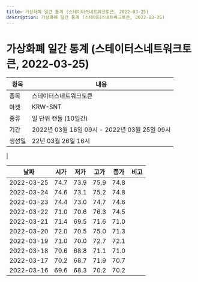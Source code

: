 ```yaml
---
title: 가상화폐 일간 통계 (스테이터스네트워크토큰, 2022-03-25)
description: 가상화폐 일간 통계 (스테이터스네트워크토큰, 2022-03-25)
---
```


가상화폐 일간 통계 (스테이터스네트워크토큰, 2022-03-25)
===

|항목|내용|
|--|--|
|종목|스테이터스네트워크토큰|
|마켓|KRW-SNT|
|종류|일 단위 캔들 (10일간)|
|기간|2022년 03월 16일 09시 - 2022년 03월 25일 09시|
|생성일|22년 03월 26일 16시|
|

|날짜|시가|저가|고가|종가|비고|
|--|--|--|--|--|--|
|2022-03-25|74.7|73.9|75.9|74.8|    |
|2022-03-24|74.6|73.1|75.2|74.8|    |
|2022-03-23|74.4|73.0|74.7|74.6|    |
|2022-03-22|71.0|70.6|76.3|74.5|    |
|2022-03-21|71.4|69.5|71.6|71.0|    |
|2022-03-20|72.0|70.5|75.0|71.3|    |
|2022-03-19|71.0|70.0|72.7|72.1|    |
|2022-03-18|70.6|68.8|71.1|71.0|    |
|2022-03-17|70.2|68.7|71.9|70.7|    |
|2022-03-16|69.6|68.3|70.2|70.2|    |
